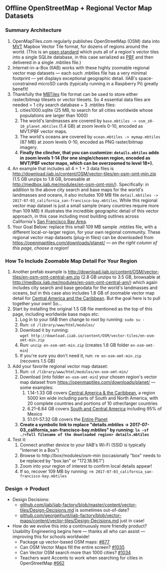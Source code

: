 ## Offline OpenStreetMap + Regional Vector Map Datasets

### Summary Architecture

1. OpenMapTiles.com regularly publishes OpenStreetMap (OSM) data into [MVT](https://www.mapbox.com/vector-tiles/) Mapbox Vector Tile format, for dozens of regions around the world.  (This is an [open standard](https://www.mapbox.com/vector-tiles/specification/) which puts all of a region's vector tiles into a single SQLite database, in this case serialized as [PBF](https://wiki.openstreetmap.org/wiki/PBF_Format) and then delivered in a single .mbtiles file.)
1. Internet-in-a-Box (IIAB) works with these highly zoomable regional vector map datasets &mdash; each such .mbtiles file has a very minimal footprint &mdash; yet displays exceptional geographic detail.  IIAB's space-constrained microSD cards (typically running in a Raspberry Pi) greatly benefit!
1. Thankfully the [MBTiles](https://github.com/mapbox/mbtiles-spec) file format can be used to store either raster/bitmap tilesets or vector tilesets.  So 4 essential data files are needed = 1 city search database + 3 .mbtiles files:
   1. cities1000.sqlite (25 MB, to search for all cities worldwide whose populations are larger than 1000)
   1. The world's landmasses are covered by `base.mbtiles -> osm_z0-10_planet.mbtiles` (1.4 GB) at zoom levels 0-10, encoded as MVT/PBF vector maps.
   1. The world's oceans are covered by `ocean.mbtiles -> mymap.mbtiles` (87 MB) at zoom levels 0-10, encoded as PNG raster/bitmap imagery.
   1. <b>Finally the clincher, that you can customize: `details.mbtiles` adds in zoom levels 1-14 (for one single/chosen region, encoded as MVT/PBF vector maps, which can be overzoomed to level 18+).</b>
1. An example that includes all 4 = 1 + 3 data files is http://download.iiab.io/content/OSM/vector-tiles/en-osm-omt-min.zip (1.5 GB unzips to 1.8 GB, browsable at http://medbox.iiab.me/modules/en-osm-omt-min/).  Specifically: in addition to the above city search and base maps for the world's landmasses and oceans, it also includes 109 MB file `detail.mbtiles -> 2017-07-03_california_san-francisco-bay.mbtiles`.  While this regional vector map dataset is just a small sample (many countries require more than 109 MB) it illustrates the incredible geographic detail of this vector approach, in this case including most building outlines across California's [San Francisco Bay Area](https://openmaptiles.com/downloads/north-america/us/california/san-francisco-bay/).
1. Your Goal Below: replace this small 109 MB sample .mbtiles file, with a different local-or-larger region, for your own regional community.  These regional vector map datasets (plug-in files) can be downloaded from https://openmaptiles.com/downloads/planet/ &mdash; <i>on the right column of this page, choose a region!</i>

### How To Include Zoomable Map Detail For Your Region

1. Another prefab example is http://download.iiab.io/content/OSM/vector-tiles/en-osm-omt-central-am.zip (2.8 GB unzips to 3.5 GB, browsable at http://medbox.iiab.me/modules/en-osm-omt-central-am/) which again includes city search and base geodata for the world's landmasses and oceans, but in this case also includes 1.8 GB of zoomable vector map detail for [Central America and the Caribbean](https://openmaptiles.com/downloads/central-america/).  But the goal here is to pull together your own!  So...
1. Start by installing the original 1.5 GB file mentioned as the top of this page, including worldwide base maps etc:
   1. Log in to your IIAB then change to root by running: `sudo su -`
   1. Run: `cd /library/www/html/modules/`
   1. Download it by running:<br>`wget http://download.iiab.io/content/OSM/vector-tiles/en-osm-omt-min.zip`
   1. Run: `unzip en-osm-omt-min.zip` (creates 1.8 GB folder `en-osm-omt-min`)
   1. If you're <i>sure</i> you don't need it, run: `rm en-osm-omt-min.zip` (recovers 1.5 GB)
1. Add your favorite regional vector map dataset:
   1. Run: `cd /library/www/html/modules/en-osm-omt-min/`
   1. Download (into folder `en-osm-omt-min`) your chosen region's vector map dataset from https://openmaptiles.com/downloads/planet/ &mdash; some examples:
      1. 1.14-1.33 GB covers [Central America & the Caribbean](https://openmaptiles.com/downloads/central-america/), a region 5000 km wide including parts of South and North America, with 20 complete countries and portions of 10 other/larger countries
      1. 6.21-6.84 GB covers [South and Central America](https://openmaptiles.com/downloads/dataset/osm/south-america/) including 95% of Mexico
      1. 51.01-57.32 GB covers the [Entire Planet](https://openmaptiles.com/downloads/dataset/osm/)
   1. <b>Create a symbolic link to replace "details.mbtiles -> 2017-07-03_california_san-francisco-bay.mbtiles" by running: `ln -sf ./<full filename of the downloaded region> details.mbtiles`</b>
1. Test it:
   1. Connect another device to your IIAB's Wi-Fi (SSID is typically "Internet in a Box")
   1. Browse to http://box/modules/osm-min (occasionally "box" needs to be replaced by "box.lan" or "172.18.96.1")
   1. Zoom into your region of interest to confirm local details appear!
   1. If so, recover 109 MB by running: `rm 2017-07-03_california_san-francisco-bay.mbtiles`

### Design -> Product

- Design Decisions:
  - [github.com/iiab/iiab-factory/blob/master/content/vector-tiles/Design-Decisions.md](https://github.com/iiab/iiab-factory/blob/master/content/vector-tiles/Design-Decisions.md) is sometimes out-of-date?
  - [github.com/georgejhunt/iiab-factory/blob/vector-maps/content/vector-tiles/Design-Decisions.md](https://github.com/georgejhunt/iiab-factory/blob/vector-maps/content/vector-tiles/Design-Decisions.md) just in case!
- How do we evolve this into a continuously more friendly product?  Usability Engineering begins here &mdash; thanks all who can assist &mdash; improving this for schools worldwide!
  - Package up vector-based OSM maps: [#877](https://github.com/iiab/iiab/issues/877)
  - Can OSM Vector Maps fill the entire screen? [#1035](https://github.com/iiab/iiab/issues/1035)
  - Can Vector OSM search more than 1000 cities? [#1034](https://github.com/iiab/iiab/issues/1034)
  - Teachers want Accents to work when searching for cities in OpenStreetMap [#662](https://github.com/iiab/iiab/issues/662)
